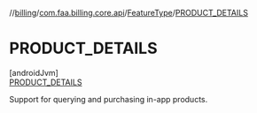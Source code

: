 //[billing](../../../../index.md)/[com.faa.billing.core.api](../../index.md)/[FeatureType](../index.md)/[PRODUCT_DETAILS](index.md)

# PRODUCT_DETAILS

[androidJvm]\
[PRODUCT_DETAILS](index.md)

Support for querying and purchasing in-app products.

